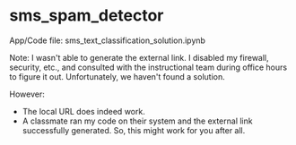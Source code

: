 # sms_spam_detector

App/Code file: sms_text_classification_solution.ipynb

Note: I wasn't able to generate the external link. I disabled my firewall, security, etc., and consulted with the instructional team during office hours to figure it out. Unfortunately, we haven't found a solution.

However:

- The local URL does indeed work.
- A classmate ran my code on their system and the external link successfully generated. So, this might work for you after all.
